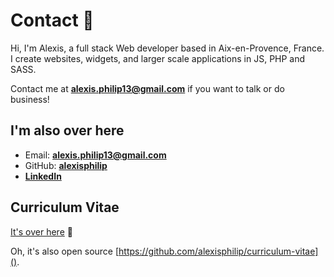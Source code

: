 
# Contact 👋

Hi, I'm Alexis, a full stack Web developer based in Aix-en-Provence, France. I create websites, widgets, and larger scale applications
in JS, PHP and SASS.

Contact me at **[alexis.philip13@gmail.com]()** if you want to talk or do business!

## I'm also over here

- Email: **[alexis.philip13@gmail.com]()**
- GitHub: **[alexisphilip](https://github.com/alexisphilip)**
- **[LinkedIn](https://www.linkedin.com/in/alexis-philip-019955176)**

## Curriculum Vitae

[It's over here](https://alexisphilip/curriculum-vitae) 📃

Oh, it's also open source [https://github.com/alexisphilip/curriculum-vitae](). 